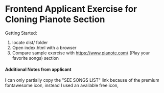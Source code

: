# Frontend Applicant Exercise for Cloning Pianote Section

Getting Started:
1. locate dist/ folder
2. Open index.html with a browser
3. Compare sample exercise with https://www.pianote.com/ (Play your favorite songs) section


#### Additional Notes from applicant ###
I can only partially copy the "SEE SONGS LIST" link because of the premium fontawesome icon, instead I used an available free icon,